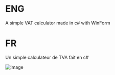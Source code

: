 # ENG
A simple VAT calculator made in c# with WinForm


# FR 
Un simple calculateur de TVA fait en c#


![image](https://github.com/HugoMskn/TVA/assets/81116453/642f2ff8-e51d-4cb8-91b3-5f239e7dcd4e)




